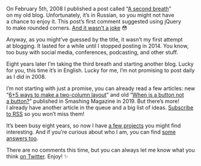 On February 5th, 2008 I published a post called “[A second breath](https://pepelsbey.net/2008/02/second-breath/)” on my old blog. Unfortunately, it’s in Russian, so you might not have a chance to enjoy it. This post’s first comment suggested using jQuery to make rounded corners. [And it wasn’t a joke](https://jquery.malsup.com/corner/) 😳

Anyway, as you might’ve guessed by the title, it wasn’t my first attempt at blogging. It lasted for a while until I stopped posting in 2014. You know, too busy with social media, conferences, podcasting, and other stuff.

Eight years later I’m taking the third breath and starting another blog. Lucky for you, this time it’s in English. Lucky for me, I’m not promising to post daily as I did in 2008.

I’m not starting with just a promise, you can already read a few articles: new “[6+5 ways to make a two-column layout](/articles/two-columns/)” and old “[When is a button not a button?](https://www.smashingmagazine.com/2019/02/buttons-interfaces/)” published in Smashing Magazine in 2019. But there’s more! I already have another article in the queue and a big list of ideas. [Subscribe to RSS](/feed/) so you won’t miss them!

It’s been busy eight years, so now I have [a few projects](/projects/) you might find interesting. And if you’re curious about who I am, you can find [some answers too](/about/).

There are no comments this time, but you can always let me know what you think [on Twitter](https://twitter.com/pepelsbey_dev). Enjoy! ✨
